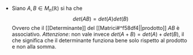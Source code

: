 - Siano $A,B \in M_{n}(\mathbb{R})$ si ha che $$det(AB)=det(A)det(B)$$Ovvero che il [[Determinante]] del [[Matrici#^f58df4||prodotto]] $AB$ è associativo.
  _Attenzione_: non vale invece $det(A+B)=det(A)+det(B)$, il che significa che il determinante funziona bene solo rispetto al prodotto e non alla somma.